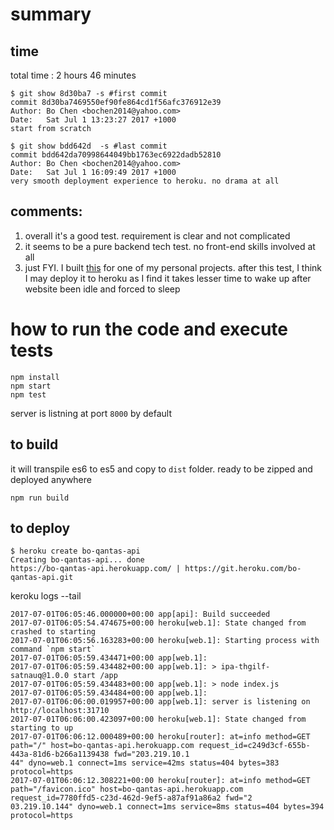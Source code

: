 # summary
## time
total time :  2 hours 46 minutes
```
$ git show 8d30ba7 -s #first commit
commit 8d30ba7469550ef90fe864cd1f56afc376912e39
Author: Bo Chen <bochen2014@yahoo.com>
Date:   Sat Jul 1 13:23:27 2017 +1000
start from scratch

$ git show bdd642d  -s #last commit
commit bdd642da70998644049bb1763ec6922dadb52810
Author: Bo Chen <bochen2014@yahoo.com>
Date:   Sat Jul 1 16:09:49 2017 +1000
very smooth deployment experience to heroku. no drama at all

```

## comments:
1. overall it's a good test. requirement is clear and not complicated
2. it seems to be a pure backend tech test. no front-end skills involved at all
3. just FYI. I built [this](https://my-trips.azurewebsites.net/) for one of my personal projects. after this test, I think I may deploy it to heroku as I find it takes lesser time to wake up after website been idle and forced to sleep
   

# how to run the code and execute tests
```
npm install
npm start
npm test
```
server is listning at port `8000` by default
## to build
it will transpile es6 to es5 and copy to `dist` folder. ready to be zipped and deployed anywhere
```
npm run build
```

## to deploy
```
$ heroku create bo-qantas-api
Creating bo-qantas-api... done
https://bo-qantas-api.herokuapp.com/ | https://git.heroku.com/bo-qantas-api.git

```

keroku logs  --tail
```
2017-07-01T06:05:46.000000+00:00 app[api]: Build succeeded
2017-07-01T06:05:54.474675+00:00 heroku[web.1]: State changed from crashed to starting
2017-07-01T06:05:56.163283+00:00 heroku[web.1]: Starting process with command `npm start`
2017-07-01T06:05:59.434471+00:00 app[web.1]:
2017-07-01T06:05:59.434482+00:00 app[web.1]: > ipa-thgilf-satnauq@1.0.0 start /app
2017-07-01T06:05:59.434483+00:00 app[web.1]: > node index.js
2017-07-01T06:05:59.434484+00:00 app[web.1]:
2017-07-01T06:06:00.019957+00:00 app[web.1]: server is listening on http://localhost:31710
2017-07-01T06:06:00.423097+00:00 heroku[web.1]: State changed from starting to up
2017-07-01T06:06:12.000489+00:00 heroku[router]: at=info method=GET path="/" host=bo-qantas-api.herokuapp.com request_id=c249d3cf-655b-443a-81d6-b266a1139438 fwd="203.219.10.1
44" dyno=web.1 connect=1ms service=42ms status=404 bytes=383 protocol=https
2017-07-01T06:06:12.308221+00:00 heroku[router]: at=info method=GET path="/favicon.ico" host=bo-qantas-api.herokuapp.com request_id=7780ffd5-c23d-462d-9ef5-a87af91a86a2 fwd="2
03.219.10.144" dyno=web.1 connect=1ms service=8ms status=404 bytes=394 protocol=https
```
